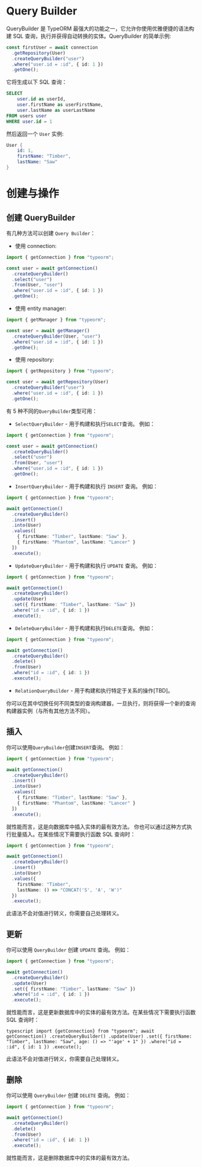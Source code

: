# Query Builder

QueryBuilder 是 TypeORM 最强大的功能之一，它允许你使用优雅便捷的语法构建 SQL 查询，执行并获得自动转换的实体。QueryBuilder 的简单示例:

```ts
const firstUser = await connection
  .getRepository(User)
  .createQueryBuilder("user")
  .where("user.id = :id", { id: 1 })
  .getOne();
```

它将生成以下 SQL 查询：

```sql
SELECT
    user.id as userId,
    user.firstName as userFirstName,
    user.lastName as userLastName
FROM users user
WHERE user.id = 1
```

然后返回一个 `User` 实例:

```s
User {
    id: 1,
    firstName: "Timber",
    lastName: "Saw"
}
```

# 创建与操作

## 创建 QueryBuilder

有几种方法可以创建 `Query Builder`：

- 使用 connection:

```typescript
import { getConnection } from "typeorm";

const user = await getConnection()
  .createQueryBuilder()
  .select("user")
  .from(User, "user")
  .where("user.id = :id", { id: 1 })
  .getOne();
```

- 使用 entity manager:

```typescript
import { getManager } from "typeorm";

const user = await getManager()
  .createQueryBuilder(User, "user")
  .where("user.id = :id", { id: 1 })
  .getOne();
```

- 使用 repository:

```typescript
import { getRepository } from "typeorm";

const user = await getRepository(User)
  .createQueryBuilder("user")
  .where("user.id = :id", { id: 1 })
  .getOne();
```

有 5 种不同的`QueryBuilder`类型可用：

- `SelectQueryBuilder` - 用于构建和执行`SELECT`查询。 例如：

```typescript
import { getConnection } from "typeorm";

const user = await getConnection()
  .createQueryBuilder()
  .select("user")
  .from(User, "user")
  .where("user.id = :id", { id: 1 })
  .getOne();
```

- `InsertQueryBuilder` - 用于构建和执行 `INSERT` 查询。 例如：

```typescript
import { getConnection } from "typeorm";

await getConnection()
  .createQueryBuilder()
  .insert()
  .into(User)
  .values([
    { firstName: "Timber", lastName: "Saw" },
    { firstName: "Phantom", lastName: "Lancer" }
  ])
  .execute();
```

- `UpdateQueryBuilder` - 用于构建和执行 `UPDATE` 查询。 例如：

```typescript
import { getConnection } from "typeorm";

await getConnection()
  .createQueryBuilder()
  .update(User)
  .set({ firstName: "Timber", lastName: "Saw" })
  .where("id = :id", { id: 1 })
  .execute();
```

- `DeleteQueryBuilder` - 用于构建和执行`DELETE`查询。 例如：

```typescript
import { getConnection } from "typeorm";

await getConnection()
  .createQueryBuilder()
  .delete()
  .from(User)
  .where("id = :id", { id: 1 })
  .execute();
```

- `RelationQueryBuilder` - 用于构建和执行特定于关系的操作[TBD]。

你可以在其中切换任何不同类型的查询构建器，一旦执行，则将获得一个新的查询构建器实例（与所有其他方法不同）。

## 插入

你可以使用`QueryBuilder`创建`INSERT`查询。 例如：

```typescript
import { getConnection } from "typeorm";

await getConnection()
  .createQueryBuilder()
  .insert()
  .into(User)
  .values([
    { firstName: "Timber", lastName: "Saw" },
    { firstName: "Phantom", lastName: "Lancer" }
  ])
  .execute();
```

就性能而言，这是向数据库中插入实体的最有效方法。 你也可以通过这种方式执行批量插入。在某些情况下需要执行函数 SQL 查询时：

```typescript
import { getConnection } from "typeorm";

await getConnection()
  .createQueryBuilder()
  .insert()
  .into(User)
  .values({
    firstName: "Timber",
    lastName: () => "CONCAT('S', 'A', 'W')"
  })
  .execute();
```

此语法不会对值进行转义，你需要自己处理转义。

## 更新

你可以使用 `QueryBuilder` 创建 `UPDATE` 查询。 例如：

```typescript
import { getConnection } from "typeorm";

await getConnection()
  .createQueryBuilder()
  .update(User)
  .set({ firstName: "Timber", lastName: "Saw" })
  .where("id = :id", { id: 1 })
  .execute();
```

就性能而言，这是更新数据库中的实体的最有效方法。在某些情况下需要执行函数 SQL 查询时：

```
typescript import {getConnection} from "typeorm"; await getConnection() .createQueryBuilder() .update(User) .set({ firstName: "Timber", lastName: "Saw", age: () => "'age' + 1" }) .where("id = :id", { id: 1 }) .execute();
```

此语法不会对值进行转义，你需要自己处理转义。

## 删除

你可以使用 `QueryBuilder` 创建 `DELETE` 查询。 例如：

```typescript
import { getConnection } from "typeorm";

await getConnection()
  .createQueryBuilder()
  .delete()
  .from(User)
  .where("id = :id", { id: 1 })
  .execute();
```

就性能而言，这是删除数据库中的实体的最有效方法。
